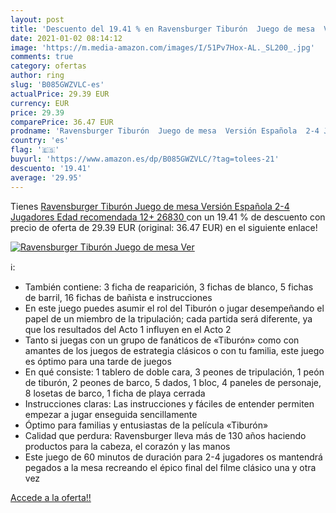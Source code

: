 ```yaml
---
layout: post
title: 'Descuento del 19.41 % en Ravensburger Tiburón  Juego de mesa  Ver'
date: 2021-01-02 08:14:12
image: 'https://m.media-amazon.com/images/I/51Pv7Hox-AL._SL200_.jpg'
comments: true
category: ofertas
author: ring
slug: 'B085GWZVLC-es'
actualPrice: 29.39 EUR
currency: EUR
price: 29.39
comparePrice: 36.47 EUR
prodname: 'Ravensburger Tiburón  Juego de mesa  Versión Española  2-4 Jugadores  Edad recomendada 12+  26830 '
country: 'es'
flag: '🇪🇸'
buyurl: 'https://www.amazon.es/dp/B085GWZVLC/?tag=tolees-21'
descuento: '19.41'
average: '29.95'
---
```


Tienes [Ravensburger Tiburón  Juego de mesa  Versión Española  2-4 Jugadores  Edad recomendada 12+  26830 ](https://www.amazon.es/dp/B085GWZVLC/?tag=tolees-21) con un 19.41 % de descuento con precio de oferta de 29.39 EUR (original: 36.47 EUR) en el siguiente enlace!

[![Ravensburger Tiburón  Juego de mesa  Ver](https://m.media-amazon.com/images/I/51Pv7Hox-AL._SL200_.jpg)](https://www.amazon.es/dp/B085GWZVLC/?tag=tolees-21)

ℹ️:

- También contiene: 3 ficha de reaparición, 3 fichas de blanco, 5 fichas de barril, 16 fichas de bañista e instrucciones
- En este juego puedes asumir el rol del Tiburón o jugar desempeñando el papel de un miembro de la tripulación; cada partida será diferente, ya que los resultados del Acto 1 influyen en el Acto 2
- Tanto si juegas con un grupo de fanáticos de «Tiburón» como con amantes de los juegos de estrategia clásicos o con tu familia, este juego es óptimo para una tarde de juegos
- En qué consiste: 1 tablero de doble cara, 3 peones de tripulación, 1 peón de tiburón, 2 peones de barco, 5 dados, 1 bloc, 4 paneles de personaje, 8 losetas de barco, 1 ficha de playa cerrada
- Instrucciones claras: Las instrucciones y fáciles de entender permiten empezar a jugar enseguida sencillamente
- Óptimo para familias y entusiastas de la película «Tiburón»
- Calidad que perdura: Ravensburger lleva más de 130 años haciendo productos para la cabeza, el corazón y las manos
- Este juego de 60 minutos de duración para 2-4 jugadores os mantendrá pegados a la mesa recreando el épico final del filme clásico una y otra vez

[Accede a la oferta!!](https://www.amazon.es/dp/B085GWZVLC/?tag=tolees-21)
